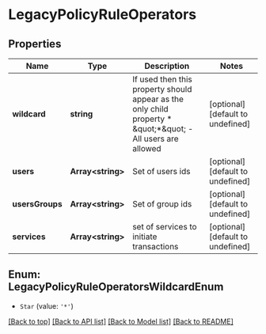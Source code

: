 # LegacyPolicyRuleOperators

## Properties

|Name | Type | Description | Notes|
|------------ | ------------- | ------------- | -------------|
|**wildcard** | **string** | If used then this property should appear as the only child property * \&quot;*\&quot; - All users are allowed  | [optional] [default to undefined]|
|**users** | **Array&lt;string&gt;** | Set of users ids | [optional] [default to undefined]|
|**usersGroups** | **Array&lt;string&gt;** | Set of group ids | [optional] [default to undefined]|
|**services** | **Array&lt;string&gt;** | set of services to initiate transactions | [optional] [default to undefined]|


## Enum: LegacyPolicyRuleOperatorsWildcardEnum


* `Star` (value: `'*'`)





[[Back to top]](#) [[Back to API list]](../../README.md#documentation-for-api-endpoints) [[Back to Model list]](../../README.md#documentation-for-models) [[Back to README]](../../README.md)
